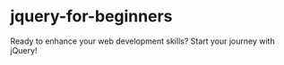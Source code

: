 # jquery-for-beginners
Ready to enhance your web development skills? Start your journey with jQuery!
